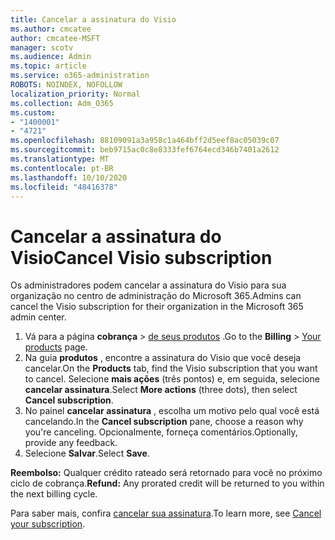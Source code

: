 ```yaml
---
title: Cancelar a assinatura do Visio
ms.author: cmcatee
author: cmcatee-MSFT
manager: scotv
ms.audience: Admin
ms.topic: article
ms.service: o365-administration
ROBOTS: NOINDEX, NOFOLLOW
localization_priority: Normal
ms.collection: Adm_O365
ms.custom:
- "1400001"
- "4721"
ms.openlocfilehash: 88109091a3a958c1a464bff2d5eef8ac05039c07
ms.sourcegitcommit: beb9715ac0c8e8333fef6764ecd346b7401a2612
ms.translationtype: MT
ms.contentlocale: pt-BR
ms.lasthandoff: 10/10/2020
ms.locfileid: "48416378"
---
```

# <a name="cancel-visio-subscription"></a><span data-ttu-id="e81a5-102">Cancelar a assinatura do Visio</span><span class="sxs-lookup"><span data-stu-id="e81a5-102">Cancel Visio subscription</span></span>

<span data-ttu-id="e81a5-103">Os administradores podem cancelar a assinatura do Visio para sua organização no centro de administração do Microsoft 365.</span><span class="sxs-lookup"><span data-stu-id="e81a5-103">Admins can cancel the Visio subscription for their organization in the Microsoft 365 admin center.</span></span>

1. <span data-ttu-id="e81a5-104">Vá para a página **cobrança** \> [de seus produtos](https://go.microsoft.com/fwlink/p/?linkid=842054) .</span><span class="sxs-lookup"><span data-stu-id="e81a5-104">Go to the **Billing** \> [Your products](https://go.microsoft.com/fwlink/p/?linkid=842054) page.</span></span>
2. <span data-ttu-id="e81a5-105">Na guia **produtos** , encontre a assinatura do Visio que você deseja cancelar.</span><span class="sxs-lookup"><span data-stu-id="e81a5-105">On the **Products** tab, find the Visio subscription that you want to cancel.</span></span> <span data-ttu-id="e81a5-106">Selecione **mais ações** (três pontos) e, em seguida, selecione **cancelar assinatura**.</span><span class="sxs-lookup"><span data-stu-id="e81a5-106">Select **More actions** (three dots), then select **Cancel subscription**.</span></span>
3. <span data-ttu-id="e81a5-107">No painel **cancelar assinatura** , escolha um motivo pelo qual você está cancelando.</span><span class="sxs-lookup"><span data-stu-id="e81a5-107">In the **Cancel subscription** pane, choose a reason why you're canceling.</span></span> <span data-ttu-id="e81a5-108">Opcionalmente, forneça comentários.</span><span class="sxs-lookup"><span data-stu-id="e81a5-108">Optionally, provide any feedback.</span></span>
4. <span data-ttu-id="e81a5-109">Selecione **Salvar**.</span><span class="sxs-lookup"><span data-stu-id="e81a5-109">Select **Save**.</span></span>

<span data-ttu-id="e81a5-110">**Reembolso:** Qualquer crédito rateado será retornado para você no próximo ciclo de cobrança.</span><span class="sxs-lookup"><span data-stu-id="e81a5-110">**Refund:** Any prorated credit will be returned to you within the next billing cycle.</span></span>

<span data-ttu-id="e81a5-111">Para saber mais, confira [cancelar sua assinatura](https://docs.microsoft.com/microsoft-365/commerce/subscriptions/cancel-your-subscription).</span><span class="sxs-lookup"><span data-stu-id="e81a5-111">To learn more, see [Cancel your subscription](https://docs.microsoft.com/microsoft-365/commerce/subscriptions/cancel-your-subscription).</span></span>